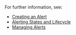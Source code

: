 For further information, see:

- [Creating an Alert](https://community.wavefront.com/docs/DOC-1050)
- [Alerting States and Lifecycle](https://community.wavefront.com/docs/DOC-1052)
- [Managing Alerts](https://community.wavefront.com/docs/DOC-1014)

